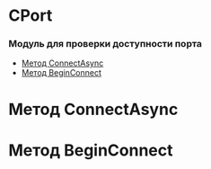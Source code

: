 # CPort

### Модуль для проверки доступности порта

- [Метод ConnectAsync](#Метод-ConnectAsync)
- [Метод BeginConnect](#Метод-BeginConnect)

# Метод ConnectAsync

# Метод BeginConnect
